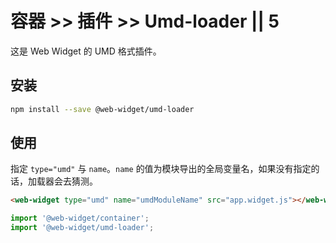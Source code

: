 # 容器 >> 插件 >> Umd-loader || 5

这是 Web Widget 的 UMD 格式插件。

## 安装

```bash
npm install --save @web-widget/umd-loader
```

## 使用

指定 `type="umd"` 与 `name`。`name` 的值为模块导出的全局变量名，如果没有指定的话，加载器会去猜测。

```html
<web-widget type="umd" name="umdModuleName" src="app.widget.js"></web-widget>
```

```js
import '@web-widget/container';
import '@web-widget/umd-loader';
```